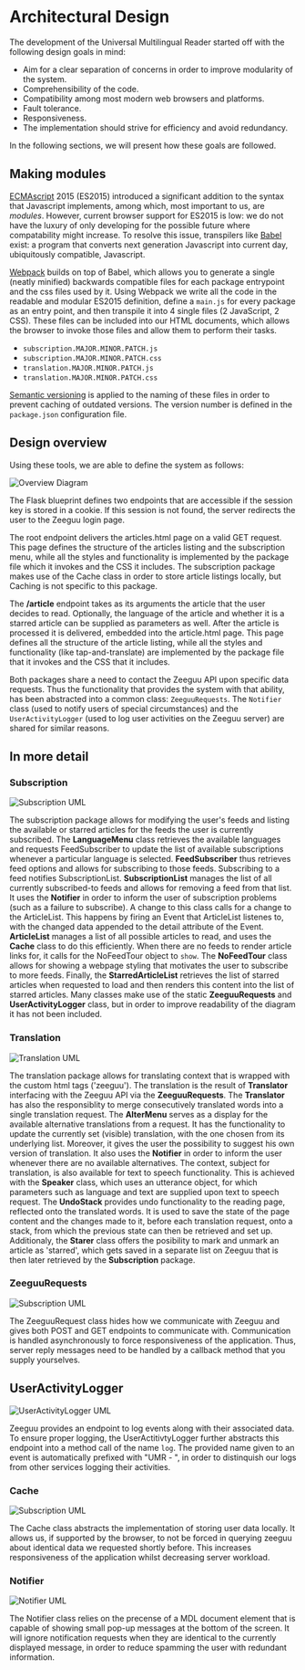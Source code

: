 # Architectural Design
The development of the Universal Multilingual Reader started off with the following design goals in mind:

- Aim for a clear separation of concerns in order to improve modularity of the system.
- Comprehensibility of the code.
- Compatibility among most modern web browsers and platforms.
- Fault tolerance.
- Responsiveness.
- The implementation should strive for efficiency and avoid redundancy.

In the following sections, we will present how these goals are followed.

## Making modules
[ECMAscript](https://en.wikipedia.org/wiki/ECMAScript) 2015 (ES2015) introduced a significant addition to the syntax that Javascript implements, among which, most important to us, are *modules*. However, current browser support for ES2015 is low: we do not have the luxury of only developing for the possible future where compatability might increase. To resolve this issue, transpilers like [Babel](https://babeljs.io/) exist: a program that converts next generation Javascript into current day, ubiquitously compatible, Javascript. 

[Webpack](https://webpack.js.org/) builds on top of Babel, which allows you to generate a single (neatly minified) backwards compatible files for each package entrypoint and the css files used by it. Using Webpack we write all the code in the readable and modular ES2015 definition, define a `main.js` for every package as an entry point, and then transpile it into 4 single files (2 JavaScript, 2 CSS). These files can be included into our HTML documents, which allows the browser to invoke those files and allow them to perform their tasks.

- `subscription.MAJOR.MINOR.PATCH.js`
- `subscription.MAJOR.MINOR.PATCH.css`
- `translation.MAJOR.MINOR.PATCH.js`
- `translation.MAJOR.MINOR.PATCH.css`

[Semantic versioning](http://semver.org/) is applied to the naming of these files in order to prevent caching of outdated versions. The version number is defined in the `package.json` configuration file.

## Design overview
Using these tools, we are able to define the system as follows:

![Overview Diagram](asset/overview.png)

The Flask blueprint defines two endpoints that are accessible if the session key is stored in a cookie. If this session is not found, the server redirects the user to the Zeeguu login page. 

The root endpoint delivers the articles.html page on a valid GET request. This page defines the structure of the articles listing and the subscription menu, while all the styles and functionality is implemented by the package file which it invokes and the CSS it includes. The subscription package makes use of the Cache class in order to store article listings locally, but Caching is not specific to this package.

The **/article** endpoint takes as its arguments the article that the user decides to read. Optionally, the language of the article and whether it is a starred article can be supplied as parameters as well. After the article is processed it is delivered, embedded into the article.html page. This page defines all the structure of the article listing, while all the styles and functionality (like tap-and-translate) are implemented by the package file that it invokes and the CSS that it includes. 

Both packages share a need to contact the Zeeguu API upon specific data requests. Thus the functionality that provides the system with that ability, has been abstracted into a common class: `ZeeguuRequests`. The `Notifier` class (used to notify users of special circumstances) and the `UserActivityLogger` (used to log user activities on the Zeeguu server) are shared for similar reasons.

## In more detail
### Subscription
![Subscription UML](asset/subscription.png)

The subscription package allows for modifying the user's feeds and listing the available or starred articles for the feeds the user is currently subscribed. The **LanguageMenu** class retrieves the available languages and requests FeedSubscriber  to update the list of available subscriptions whenever a particular language is selected. **FeedSubscriber** thus retrieves feed options and allows for subscribing to those feeds. Subscribing to a feed notifies SubscriptionList. **SubscriptionList** manages the list of all currently subscribed-to feeds and allows for removing a feed from that list. It uses the **Notifier** in order to inform the user of subscription problems (such as a failure to subscribe). A change to this class calls for a change to the ArticleList. This happens by firing an Event that ArticleList listenes to, with the changed data appended to the detail attribute of the Event. **ArticleList** manages a list of all possible articles to read, and uses the **Cache** class to do this efficiently. When there are no feeds to render article links for, it calls for the NoFeedTour object to `show`. The **NoFeedTour** class allows for showing a webpage styling that motivates the user to subscribe to more feeds. Finally, the **StarredArticleList** retrieves the list of starred articles when requested to load and then renders this content into the list of starred articles. Many classes make use of the static **ZeeguuRequests** and **UserActivityLogger** class, but in order to improve readability of the diagram it has not been included.

### Translation
![Translation UML](asset/translation.png)

The translation package allows for translating context that is wrapped with the custom html tags ('zeeguu'). The translation is the result of **Translator** interfacing with the Zeeguu API via the **ZeeguuRequests**. The **Translator** has also the responsiblity to merge consecutively translated words into a single translation request. The **AlterMenu** serves as a display for the available alternative translations from a request. It has the functionality to update the currently set (visible) translation, with the one chosen from its underlying list. Moreover, it gives the user the possibility to suggest his own version of translation. It also uses the **Notifier** in order to inform the user whenever there are no available alternatives. The context, subject for translation, is also available for text to speech functionality. This is achieved with the **Speaker** class, which uses an utterance object, for which parameters such as language and text are supplied upon text to speech request. The **UndoStack** provides undo functionality to the reading page, reflected onto the translated words. It is used to save the state of the page content and the changes made to it, before each translation request, onto a stack, from which the previous state can then be retrieved and set up. Additionaly, the **Starer** class offers the posibility to mark and unmark an article as 'starred', which gets saved in a separate list on Zeeguu that is then later retrieved by the **Subscription** package. 

### ZeeguuRequests
![Subscription UML](asset/ZeeguuRequests.png)

The ZeeguuRequest class hides how we communicate with Zeeguu and gives both POST and GET endpoints to communicate with. Communication is handled asynchronously to force responsiveness of the application. Thus, server reply messages need to be handled by a callback method that you supply yourselves.

## UserActivityLogger
![UserActivityLogger UML](asset/UserActivityLogger.png)

Zeeguu provides an endpoint to log events along with their associated data. To ensure proper logging, the UserActitivtyLogger further abstracts this endpoint into a method call of the name `log`. The provided name given to an event is automatically prefixed with "UMR - ", in order to distinquish our logs from other services logging their activities.

### Cache
![Subscription UML](asset/Cache.png)

The Cache class abstracts the implementation of storing user data locally. It allows us, if supported by the browser, to not be forced in querying zeeguu about identical data we requested shortly before. This increases responsiveness of the application whilst decreasing server workload.

### Notifier
![Notifier UML](asset/Notifier.png)

The Notifier class relies on the precense of a MDL document element that is capable of showing small pop-up messages at the bottom of the screen. It will ignore notification requests when they are identical to the currently displayed message, in order to reduce spamming the user with redundant information.